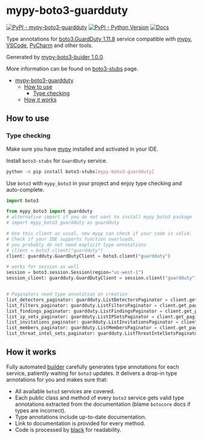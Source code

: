 # mypy-boto3-guardduty

[![PyPI - mypy-boto3-guardduty](https://img.shields.io/pypi/v/mypy-boto3-guardduty.svg?color=blue)](https://pypi.org/project/mypy-boto3-guardduty)
[![PyPI - Python Version](https://img.shields.io/pypi/pyversions/mypy-boto3-guardduty.svg?color=blue)](https://pypi.org/project/mypy-boto3-guardduty)
[![Docs](https://img.shields.io/readthedocs/mypy-boto3-builder.svg?color=blue)](https://mypy-boto3-builder.readthedocs.io/)

Type annotations for
[boto3.GuardDuty 1.11.8](https://boto3.amazonaws.com/v1/documentation/api/1.11.8/reference/services/guardduty.html#GuardDuty) service
compatible with [mypy](https://github.com/python/mypy), [VSCode](https://code.visualstudio.com/),
[PyCharm](https://www.jetbrains.com/pycharm/) and other tools.

Generated by [mypy-boto3-buider 1.0.0](https://github.com/vemel/mypy_boto3_builder).

More information can be found on [boto3-stubs](https://pypi.org/project/boto3-stubs/) page.

- [mypy-boto3-guardduty](#mypy-boto3-guardduty)
  - [How to use](#how-to-use)
    - [Type checking](#type-checking)
  - [How it works](#how-it-works)

## How to use

### Type checking

Make sure you have [mypy](https://github.com/python/mypy) installed and activated in your IDE.

Install `boto3-stubs` for `GuardDuty` service.

```bash
python -m pip install boto3-stubs[mypy-boto3-guardduty]
```

Use `boto3` with `mypy_boto3` in your project and enjoy type checking and auto-complete.

```python
import boto3

from mypy_boto3 import guardduty
# alternative import if you do not want to install mypy_boto3 package
# import mypy_boto3_guardduty as guardduty

# Use this client as usual, now mypy can check if your code is valid.
# Check if your IDE supports function overloads,
# you probably do not need explicit type annotations
# client = boto3.client("guardduty")
client: guardduty.GuardDutyClient = boto3.client("guardduty")

# works for session as well
session = boto3.session.Session(region="us-west-1")
session_client: guardduty.GuardDutyClient = session.client("guardduty")


# Paginators need type annotation on creation
list_detectors_paginator: guardduty.ListDetectorsPaginator = client.get_paginator("list_detectors")
list_filters_paginator: guardduty.ListFiltersPaginator = client.get_paginator("list_filters")
list_findings_paginator: guardduty.ListFindingsPaginator = client.get_paginator("list_findings")
list_ip_sets_paginator: guardduty.ListIPSetsPaginator = client.get_paginator("list_ip_sets")
list_invitations_paginator: guardduty.ListInvitationsPaginator = client.get_paginator("list_invitations")
list_members_paginator: guardduty.ListMembersPaginator = client.get_paginator("list_members")
list_threat_intel_sets_paginator: guardduty.ListThreatIntelSetsPaginator = client.get_paginator("list_threat_intel_sets")
```

## How it works

Fully automated [builder](https://github.com/vemel/mypy_boto3_builder) carefully generates
type annotations for each service, patiently waiting for `boto3` updates. It delivers
a drop-in type annotations for you and makes sure that:

- All available `boto3` services are covered.
- Each public class and method of every `boto3` service gets valid type annotations
  extracted from the documentation (blame `botocore` docs if types are incorrect).
- Type annotations include up-to-date documentation.
- Link to documentation is provided for every method.
- Code is processed by [black](https://github.com/psf/black) for readability.
